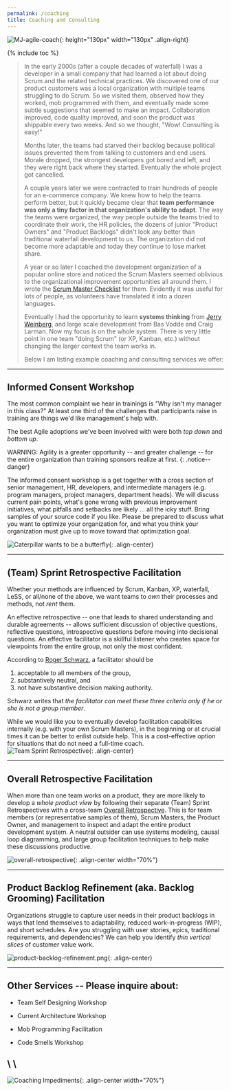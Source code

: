 ```yaml
---
permalink: /coaching
title: Coaching and Consulting
---
```


![MJ-agile-coach](assets/images/MJ.png){: height="130px" width="130px" .align-right}

{% include toc %}

> In the early 2000s (after a couple decades of waterfall) I was a developer in a small company that had learned a lot about doing
> Scrum and the related technical practices. We discovered one of our product customers was a local
> organization with multiple teams struggling to do Scrum.  So we visited them, observed how they
> worked, mob programmed with them, and eventually made some subtle suggestions that seemed to make
> an impact.  Collaboration improved, code quality improved, and soon the product was shippable every
> two weeks.  And so we thought, "Wow! Consulting is easy!"
>
> Months later, the teams had starved their backlog because political issues prevented them from
> talking to customers and end users.  Morale dropped, the strongest developers got bored and left,
> and they were right back where they started.  Eventually the whole project got cancelled.
>
> A couple years later we were contracted to train hundreds of people for an e-commerce company.
> We knew how to help the teams perform better, but it quickly became clear that __team performance
> was only a tiny factor in that organization's ability to adapt__.  The way the teams were organized,
> the way people outside the teams tried to coordinate their work, the HR policies, the dozens of junior
> "Product Owners" and "Product Backlogs" didn't look any better than traditional waterfall development
> to us. The organization did not become more adaptable and today they continue to lose market share.
>
> A year or so later I coached the development organization of a popular online store and noticed the 
> Scrum Masters seemed oblivious to the organizational improvement opportunities all around them.
> I wrote the [Scrum Master Checklist](http://scrummasterchecklist.org) for them. Evidently it was
> useful for lots of people, as volunteers have translated it into a dozen languages.
>
> Eventually I had the opportunity to learn __systems thinking__ from [Jerry Weinberg](https://www.amazon.com/Gerald-M.-Weinberg/e/B000AP8TZ8), 
> and large scale development from Bas Vodde and Craig Larman.  Now my focus is on the whole system.
> There is very little point in one team "doing Scrum" (or XP, Kanban, etc.) without changing the
> larger context the team works in.
>
> Below I am listing example coaching and consulting services we offer:

----

## Informed Consent Workshop

The most common complaint we hear in trainings is "Why isn't my manager in this class?"  At least
one third of the challenges that participants raise in training are things we'd like management's
help with.

The best Agile adoptions we've been involved with were both _top down_ and _bottom up_.

WARNING: Agility is a greater opportunity -- and greater challenge -- for the entire organization than training sponsors
realize at first.
{: .notice--danger}

The informed consent workshop is a get together with a cross section of senior management, HR, 
developers, and intermediate managers (e.g. program managers, project managers, department heads). 
We will discuss current pain points, what's gone wrong with previous improvement initiatives, what
pitfalls and setbacks are likely ... all the icky stuff. Bring samples of your source code if you
like.  Please be prepared to discuss what you want to optimize your organization for, and what you 
think your organization must give up to move toward that optimization goal.

![Caterpillar wants to be a butterfly](assets/images/caterpillar-wants-to-be-a-butterfly.png){: .align-center}

----

## (Team) Sprint Retrospective Facilitation

Whether your methods are influenced by Scrum, Kanban, XP, waterfall, LeSS, or all/none of the above, 
we want teams to *own* their processes and methods, not *rent* them.

An effective retrospective -- one that leads to shared understanding and durable agreements -- allows
sufficient discussion of objective questions, reflective questions, introspective questions before
moving into decisional questions.  An effective facilitator is a skillful listener who creates 
space for viewpoints from the entire group, not only the most confident.

According to [Roger Schwarz](https://www.amazon.com/Skilled-Facilitator-Comprehensive-Consultants-Facilitators/dp/0787947237), a facilitator should be

1. acceptable to all members of the group,
1. substantively neutral, and
1. not have substantive decision making authority.

Schwarz writes that _the facilitator can meet these three criteria only if he or she is not a group member_.


While we would like you to eventually develop facilitation capabilities internally (e.g. with 
your own Scrum Masters), in the
beginning or at crucial times it can be better to enlist outside help.  This is a cost-effective
option for situations that do not need a full-time coach.
![Team Sprint Retrospective](assets/images/team-sprint-retrospective.png){: .align-center}

----

## Overall Retrospective Facilitation

When more than one team works on a product, they are more likely to develop a _whole product view_ by following their
separate (Team) Sprint Retrospectives with a cross-team
[Overall Retrospective](https://less.works/less/framework/overall-retrospective.html). This is for team members
(or representative samples of them), Scrum Masters, the Product Owner, and management to inspect and adapt the
entire product development system. A neutral outsider can use systems modeling, causal loop diagramming, and 
large group facilitation techniques to help make these discussions productive.

![overall-retrospective](assets/images/overall-retrospective.png){: .align-center width="70%"}

----

## Product Backlog Refinement (aka. Backlog Grooming) Facilitation

Organizations struggle to capture user needs in their product backlogs in ways that
lend themselves to adaptability, reduced work-in-progress (WIP), and short schedules.
Are you struggling with user stories, epics, traditional requirements, and dependencies?
We can help you identify *thin vertical slices* of customer value work.

![product-backlog-refinement.png](assets/images/product-backlog-refinement.png){: .align-center}

----

## Other Services -- Please inquire about:

* Team Self Designing Workshop

* Current Architecture Workshop

* Mob Programming Facilitation

* Code Smells Workshop

\\
\\
----
![Coaching Impediments](assets/images/coaching-impediments.jpg){: .align-center width="70%"}
